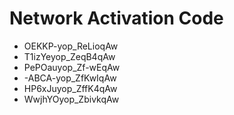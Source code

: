 # Network Activation Code
* OEKKP-yop_ReLioqAw
* T1izYeyop_ZeqB4qAw
* PePOauyop_Zf-wEqAw
* -ABCA-yop_ZfKwIqAw
* HP6xJuyop_ZffK4qAw
* WwjhYOyop_ZbivkqAw
